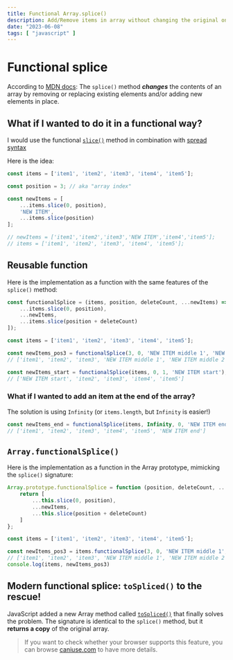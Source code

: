 ```yaml
---
title: Functional Array.splice()
description: Add/Remove items in array without changing the original one
date: "2023-06-08"
tags: [ "javascript" ]
---
```


# Functional splice

According to [MDN docs](https://developer.mozilla.org/en-US/docs/Web/JavaScript/Reference/Global_Objects/Array/splice):
The `splice()` method **_changes_** the contents of an array by removing or replacing existing elements and/or adding
new elements in place.

## What if I wanted to do it in a functional way?

I would use the
functional [`slice()`](https://developer.mozilla.org/en-US/docs/Web/JavaScript/Reference/Global_Objects/Array/slice)
method in combination
with [spread syntax](https://developer.mozilla.org/en-US/docs/Web/JavaScript/Reference/Operators/Spread_syntax)

Here is the idea:

```javascript
const items = ['item1', 'item2', 'item3', 'item4', 'item5'];

const position = 3; // aka "array index"

const newItems = [
    ...items.slice(0, position),
    'NEW ITEM',
    ...items.slice(position)
];

// newItems = ['item1','item2','item3','NEW ITEM','item4','item5'];
// items = ['item1', 'item2', 'item3', 'item4', 'item5'];
```

## Reusable function

Here is the implementation as a function with the same features of the `splice()` method:

```javascript
const functionalSplice = (items, position, deleteCount, ...newItems) => ([
    ...items.slice(0, position),
    ...newItems,
    ...items.slice(position + deleteCount)
]);

const items = ['item1', 'item2', 'item3', 'item4', 'item5'];

const newItems_pos3 = functionalSplice(3, 0, 'NEW ITEM middle 1', 'NEW ITEM middle 2');
// ['item1', 'item2', 'item3', 'NEW ITEM middle 1', 'NEW ITEM middle 2', 'item4', 'item5']

const newItems_start = functionalSplice(items, 0, 1, 'NEW ITEM start');
// ['NEW ITEM start', 'item2', 'item3', 'item4', 'item5']
```

### What if I wanted to add an item at the end of the array?

The solution is using `Infinity` (or `items.length`, but `Infinity` is easier!)

```javascript
const newItems_end = functionalSplice(items, Infinity, 0, 'NEW ITEM end');
// ['item1', 'item2', 'item3', 'item4', 'item5', 'NEW ITEM end']
```

## `Array.functionalSplice()`

Here is the implementation as a function in the Array prototype, mimicking the `splice()` signature:

```javascript
Array.prototype.functionalSplice = function (position, deleteCount, ...newItems) {
    return [
        ...this.slice(0, position),
        ...newItems,
        ...this.slice(position + deleteCount)
    ]
};

const items = ['item1', 'item2', 'item3', 'item4', 'item5'];

const newItems_pos3 = items.functionalSplice(3, 0, 'NEW ITEM middle 1', 'NEW ITEM middle 2');
// ['item1', 'item2', 'item3', 'NEW ITEM middle 1', 'NEW ITEM middle 2', 'item4', 'item5']
console.log(items, newItems_pos3)
```

## Modern functional splice: `toSpliced()` to the rescue!

JavaScript added a new Array method
called [`toSpliced()`](https://developer.mozilla.org/en-US/docs/Web/JavaScript/Reference/Global_Objects/Array/toSpliced)
that finally solves the problem.
The signature is identical to the `splice()` method, but it **returns a copy** of the original array.

> If you want to check whether your browser supports this feature, you can
> browse [caniuse.com](https://caniuse.com/mdn-javascript_builtins_array_tospliced) to have more details.
